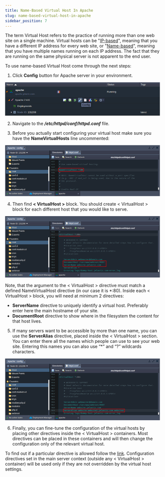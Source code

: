 ```yaml
---
title: Name-Based Virtual Host In Apache
slug: name-based-virtual-host-in-apache
sidebar_position: 7
---
```


<!-- ## Name-Based Virtual Host in Apache -->

The term Virtual Host refers to the practice of running more than one web site on a single machine. Virtual hosts can be "<u>IP-based</u>", meaning that you have a different IP address for every web site, or "<u>Name-based</u>", meaning that you have multiple names running on each IP address. The fact that they are running on the same physical server is not apparent to the end user.

To use name-based Virtual Host come through the next steps:

1. Click **Config** button for Apache server in your environment.

<div style={{
    display:'flex',
    justifyContent: 'center',
    margin: '0 0 1rem 0'
}}>

![Locale Dropdown](./img/Name-BasedVirtualHostinApache/1.png)

</div>

2. Navigate to the **_/etc/httpd/conf/httpd.conf_** file.

3. Before you actually start configuring your virtual host make sure you have the **NameVirtualHosts** line uncommented:

<div style={{
    display:'flex',
    justifyContent: 'center',
    margin: '0 0 1rem 0'
}}>

![Locale Dropdown](./img/Name-BasedVirtualHostinApache/2.png)

</div>

4. Then find **< VirtualHost >** block. You should create < VirtualHost > block for each different host that you would like to serve.

<div style={{
    display:'flex',
    justifyContent: 'center',
    margin: '0 0 1rem 0'
}}>

![Locale Dropdown](./img/Name-BasedVirtualHostinApache/3.png)

</div>

Note, that the argument to the < VirtualHost > directive must match a defined NameVirtualHost directive (in our case it is \*:80). Inside each < VirtualHost > block, you will need at minimum 2 directives:

- **ServerName** directive to uniquely identify a virtual host. Preferably enter here the main hostname of your site.
- **DocumentRoot** directive to show where in the filesystem the content for that host lives.

5. If many servers want to be accessible by more than one name, you can use the **ServerAlias** directive, placed inside the < VirtualHost > section. You can enter there all the names which people can use to see your web site. Entering this names you can also use “\*” and “?” wildcards characters.

<div style={{
    display:'flex',
    justifyContent: 'center',
    margin: '0 0 1rem 0'
}}>

![Locale Dropdown](./img/Name-BasedVirtualHostinApache/4.png)

</div>

6. Finally, you can fine-tune the configuration of the virtual hosts by placing other directives inside the < VirtualHost > containers. Most directives can be placed in these containers and will then change the configuration only of the relevant virtual host.

To find out if a particular directive is allowed follow the [link](https://cloudmydc.com/). Configuration directives set in the main server context (outside any < VirtualHost > container) will be used only if they are not overridden by the virtual host settings.
